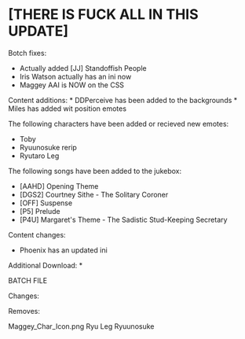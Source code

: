 # [THERE IS FUCK ALL IN THIS UPDATE]

Botch fixes:
   * Actually added [JJ] Standoffish People
   * Iris Watson actually has an ini now
   * Maggey AAI is NOW on the CSS

Content additions:
    * DDPerceive has been added to the backgrounds
    * Miles has added wit position emotes

The following characters have been added or recieved new emotes:
   * Toby
   * Ryuunosuke rerip
   * Ryutaro Leg

The following songs have been added to the jukebox:
   * [AAHD] Opening Theme
   * [DGS2] Courtney Sithe - The Solitary Coroner
   * [OFF] Suspense
   * [P5] Prelude
   * [P4U] Margaret's Theme - The Sadistic Stud-Keeping Secretary

Content changes:
   * Phoenix has an updated ini


Additional Download:
  * 
 
BATCH FILE

  
Changes:

Removes:

   Maggey_Char_Icon.png
   Ryu Leg
   Ryuunosuke


